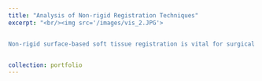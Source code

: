 ```yaml
---
title: "Analysis of Non-rigid Registration Techniques"
excerpt: "<br/><img src='/images/vis_2.JPG'>


Non-rigid surface-based soft tissue registration is vital for surgical navigation, enabling the integration of pre-operative and intra-operative images for real-time visualization in a common coordinate system. Despite its potential, challenges like complex surface structures and degrees of freedom hinder widespread adoption. This study compares several open-source liver registration algorithms, highlighting the Gaussian Mixture Model-Finite Element Model (GMM-FEM) as the most robust, with consistently lower post-registration errors under reduced visibility and increased surface deformation. This method offers a promising solution for improving surgical navigation accuracy."


collection: portfolio
---
```


<!-- This is an item in your portfolio. It can be have images or nice text. If you name the file .md, it will be parsed as markdown. If you name the file .html, it will be parsed as HTML.  -->

